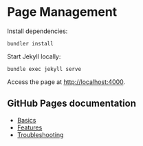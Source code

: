 # Page Management #

Install dependencies:

    bundler install

Start Jekyll locally:

    bundle exec jekyll serve

Access the page at [http://localhost:4000](http://localhost:4000).

## GitHub Pages documentation ##

- [Basics](https://help.github.com/categories/github-pages-basics)
- [Features](https://help.github.com/categories/github-pages-features)
- [Troubleshooting](https://help.github.com/categories/github-pages-troubleshooting)
